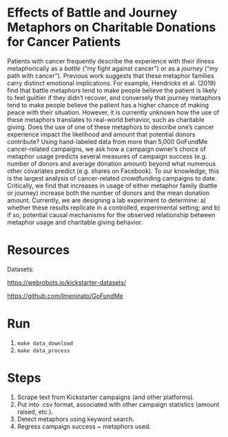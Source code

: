 # Effects of Battle and Journey Metaphors on Charitable Donations for Cancer Patients

Patients with cancer frequently describe the experience with their illness metaphorically as a *battle* (“my fight against cancer”) or as a *journey* (“my path with cancer”). Previous work suggests that these metaphor families carry distinct emotional implications. For example, Hendricks et al. (2019) find that battle metaphors tend to make people believe the patient is likely to feel guiltier if they didn’t recover, and conversely that journey metaphors tend to make people believe the patient has a higher chance of making peace with their situation. However, it is currently unknown how the use of these metaphors translates to real-world behavior, such as charitable giving. Does the use of one of these metaphors to describe one’s cancer experience impact the likelihood and amount that potential donors contribute? Using hand-labeled data from more than 5,000 GoFundMe cancer-related campaigns, we ask how a campaign owner’s choice of metaphor usage predicts several measures of campaign success (e.g. number of donors and average donation amount) beyond what numerous other covariates predict (e.g. shares on Facebook). To our knowledge, this is the largest analysis of cancer-related crowdfunding campaigns to date. Critically, we find that increases in usage of either metaphor family (battle or journey) increase both the number of donors and the mean donation amount. Currently, we are designing a lab experiment to determine: a) whether these results replicate in a controlled, experimental setting; and b) if so, potential causal mechanisms for the observed relationship between metaphor usage and charitable giving behavior.

# Resources

Datasets:

https://webrobots.io/kickstarter-datasets/

https://github.com/lmeninato/GoFundMe

# Run

1. `make data_download`
2. `make data_process`

# Steps

1. Scrape text from Kickstarter campaigns (and other platforms).  
2. Put into .csv format, associated with other campaign statistics (amount raised, etc.).
3. Detect metaphors using keyword search.
4. Regress campaign success ~ metaphors used.

